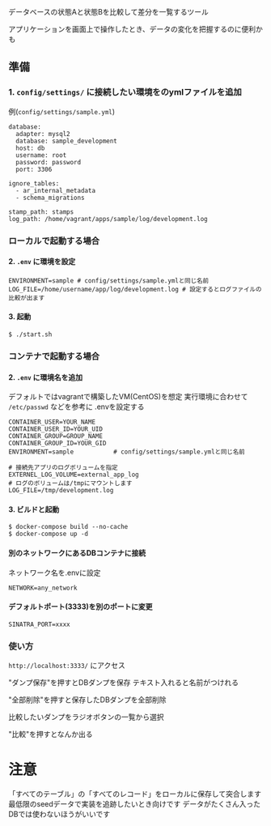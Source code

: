 データベースの状態Aと状態Bを比較して差分を一覧するツール

アプリケーションを画面上で操作したとき、データの変化を把握するのに便利かも

## 準備

### 1. `config/settings/` に接続したい環境をのymlファイルを追加

例(`config/settings/sample.yml`)
```
database:
  adapter: mysql2
  database: sample_development
  host: db
  username: root
  password: password
  port: 3306

ignore_tables:
  - ar_internal_metadata
  - schema_migrations

stamp_path: stamps
log_path: /home/vagrant/apps/sample/log/development.log
```

### ローカルで起動する場合

#### 2. `.env` に環境を設定

```
ENVIRONMENT=sample # config/settings/sample.ymlと同じ名前
LOG_FILE=/home/username/app/log/development.log # 設定するとログファイルの比較が出ます
```

#### 3. 起動
```
$ ./start.sh
```

### コンテナで起動する場合

#### 2. `.env` に環境名を追加

デフォルトではvagrantで構築したVM(CentOS)を想定
実行環境に合わせて `/etc/passwd` などを参考に .envを設定する

```
CONTAINER_USER=YOUR_NAME
CONTAINER_USER_ID=YOUR_UID
CONTAINER_GROUP=GROUP_NAME
CONTAINER_GROUP_ID=YOUR_GID
ENVIRONMENT=sample           # config/settings/sample.ymlと同じ名前

# 接続先アプリのログボリュームを指定
EXTERNEL_LOG_VOLUME=external_app_log
# ログのボリュームは/tmpにマウントします
LOG_FILE=/tmp/development.log
```

#### 3. ビルドと起動

```
$ docker-compose build --no-cache
$ docker-compose up -d
```

#### 別のネットワークにあるDBコンテナに接続

ネットワーク名を.envに設定
```
NETWORK=any_network
```

#### デフォルトポート(3333)を別のポートに変更

```
SINATRA_PORT=xxxx
```

### 使い方

`http://localhost:3333/` にアクセス

"ダンプ保存"を押すとDBダンプを保存
テキスト入れると名前がつけれる

"全部削除"を押すと保存したDBダンプを全部削除

比較したいダンプをラジオボタンの一覧から選択

"比較"を押すとなんか出る

# 注意

「すべてのテーブル」の「すべてのレコード」をローカルに保存して突合します
最低限のseedデータで実装を追跡したいとき向けです
データがたくさん入ったDBでは使わないほうがいいです
